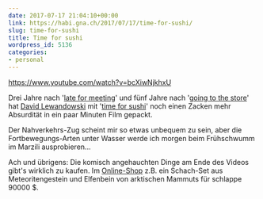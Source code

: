 ```yaml
---
date: 2017-07-17 21:04:10+00:00
link: https://habi.gna.ch/2017/07/17/time-for-sushi/
slug: time-for-sushi
title: Time for sushi
wordpress_id: 5136
categories:
- personal
---
```


https://www.youtube.com/watch?v=bcXiwNjkhxU

Drei Jahre nach '[late for meeting](https://www.youtube.com/watch?v=wBqM2ytqHY4)' und fünf Jahre nach '[going to the store](https://www.youtube.com/watch?v=iRZ2Sh5-XuM)' hat [David Lewandowski](http://dlew.me) mit '[time for sushi](https://www.youtube.com/watch?v=bcXiwNjkhxU)' noch einen Zacken mehr Absurdität in ein paar Minuten Film gepackt.

Der Nahverkehrs-Zug scheint mir so etwas unbequem zu sein, aber die Fortbewegungs-Arten unter Wasser werde ich morgen beim Frühschwumm im Marzili ausprobieren...

Ach und übrigens: Die komisch angehauchten Dinge am Ende des Videos gibt's wirklich zu kaufen. Im [Online-Shop](https://goingtothe.store) z.B. ein Schach-Set aus Meteoritengestein und Elfenbein von arktischen Mammuts für schlappe 90000 $.
